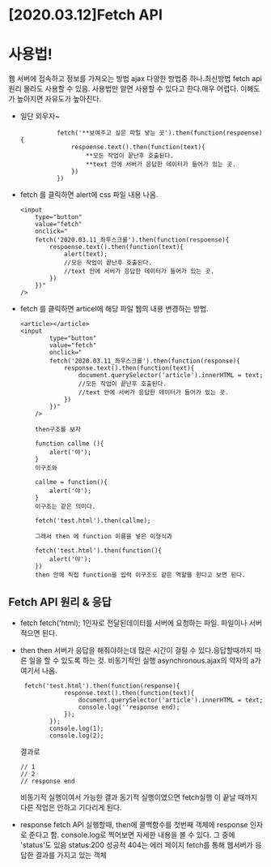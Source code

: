 # [2020.03.12]Fetch API

# 사용법!

웹 서버에 접속하고 정보를 가져오는 방법 ajax
다양한 방법중 하나.최신방법 fetch api 원리 몰라도 사용할 수 있음.
사용법만 알면 사용할 수 있다고 한다.매우 어렵다. 이해도가 높아지면 자유도가 높아진다.

-   일단 외우자~

                  fetch('**보여주고 싶은 파일 넣는 곳').then(function(respoense){
                      respoense.text().then(function(text){
                          **모든 작업이 끝난후 호출된다.
                          **text 안에 서버가 응답한 데이터가 들어가 있는 곳.
                      })
                  })

-   fetch 를 클릭하면 alert에 css 파일 내용 나옴.

        <input
            type="button"
            value="fetch"
            onclick="
            fetch('2020.03.11_좌우스크롤').then(function(respoense){
                respoense.text().then(function(text){
                    alert(text);
                    //모든 작업이 끝난후 호출된다.
                    //text 안에 서버가 응답한 데이터가 들어가 있는 곳.
                })
            })"
        />

-   fetch 를 클릭하면 articel에 해당 파일 웹의 내용 변경하는 방법.

        <article></article>
        <input
                type="button"
                value="fetch"
                onclick="
                fetch('2020.03.11_좌우스크롤').then(function(response){
                    response.text().then(function(text){
                        document.querySelector('article').innerHTML = text;
                        //모든 작업이 끝난후 호출된다.
                        //text 안에 서버가 응답한 데이터가 들어가 있는 곳.
                    })
                })"
            />

    ```
        then구조를 보자

        function callme (){
            alert('야');
        }
        이구조와

        callme = function(){
            alert('야');
        }
        이구조는 같은 의미다.
    ```

    ```
        fetch('test.html').then(callme);

        그래서 then 에 function 이름을 넣은 이형식과

        fetch('test.html').then(function(){
            alert('야');
        })
        then 안에 직접 function을 입력 이구조도 같은 역할을 한다고 보면 된다.
    ```

## Fetch API 원리 & 응답

-   fetch
    fetch('html);
    1인자로 전달된데이터를 서버에 요청하는 파일.
    파일이나 서버 적으면 된다.

-   then
    then 서버가 응답을 해줘야하는데 많은 시간이 걸릴 수 있다.응답할때까지 따른 일을 할 수 있도록 하는 것.
    비동기적인 실행 asynchronous.ajax의 약자의 a가 여기서 나옴.

    ```
     fetch('test.html').then(function(response){
                response.text().then(function(text){
                    document.querySelector('article').innerHTML = text;
                    console.log(''response end);
                });
            });
            console.log(1);
            console.log(2);
    ```

    결과로

    ```
    // 1
    // 2
    // response end
    ```

    비동기적 실행이여서 가능한 결과 동기적 실행이였으면
    fetch실행 이 끝날 때까지 다른 작업은 안하고 기다리게 된다.

-   response
    fetch API 실행할때, then에 콜백함수를 첫번째 객체에 response 인자로 준다고 함.
    console.log로 찍어보면 자세한 내용을 볼 수 있다. 그 중에 'status'도 있음 status:200 성공적 404는 에러 페이지
    fetch를 통해 웹서버가 응답한 결과를 가지고 있는 객체
